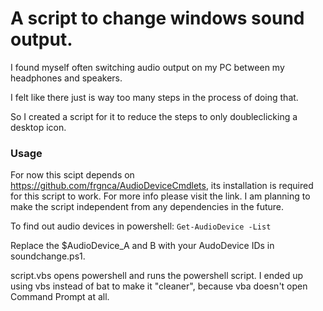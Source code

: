 # A script to change windows sound output. 
I found myself often switching audio output on my PC between my headphones and speakers. 

I felt like there just is way too many steps in the process of doing that. 

So I created a script for it to reduce the steps to only doubleclicking a desktop icon.

### Usage
For now this scipt depends on https://github.com/frgnca/AudioDeviceCmdlets, its installation is required for this script to work. For more info please visit the link.
I am planning to make the script independent from any dependencies in the future.

To find out audio devices in powershell: `Get-AudioDevice -List`

Replace the $AudioDevice_A and B with your AudoDevice IDs in soundchange.ps1.

script.vbs opens powershell and runs the powershell script. I ended up using vbs instead of bat to make it "cleaner", because vba doesn't open Command Prompt at all.


